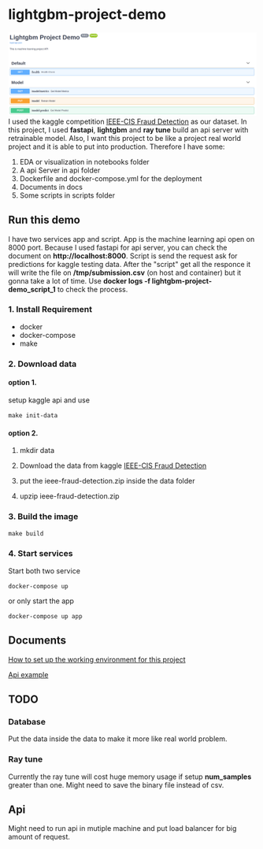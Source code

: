 # lightgbm-project-demo
![image](pictures/api-ui.png)
I used the kaggle competition [IEEE-CIS Fraud Detection](https://www.kaggle.com/c/ieee-fraud-detection/data) as our dataset.  In this project, I used **fastapi**, **lightgbm** and **ray tune** build an api server with retrainable model. Also, I want this project to be like a project real world project and it is able to put into production. Therefore I have some:

1. EDA or visualization in notebooks folder
2. A api Server in api folder
3. Dockerfile and docker-compose.yml for the deployment
4. Documents in docs
5. Some scripts in scripts folder

## Run this demo
I have two services app and script. App is the machine learning api open on 8000 port. Because I used fastapi for api server, you can check the document on **http://localhost:8000**. Script is send the request ask for predictions for kaggle testing data. After the "script" get all the responce it will write the file on **/tmp/submission.csv** (on host and container) but it gonna take a lot of time. Use **docker logs -f lightgbm-project-demo_script_1** to check the process.

### 1. Install Requirement
- docker
- docker-compose
- make 

### 2. Download data
#### option 1. 
setup kaggle api and use 
```
make init-data
```

#### option 2.
1. mkdir data
2. Download the data from kaggle [IEEE-CIS Fraud Detection](https://www.kaggle.com/c/ieee-fraud-detection/data)

3. put the ieee-fraud-detection.zip inside the data folder
4. upzip ieee-fraud-detection.zip

### 3. Build the image
```
make build
```

### 4. Start services
Start both two service
```
docker-compose up
```
or only start the app
```
docker-compose up app
```
## Documents
[How to set up the working environment for this project](docs/dev_mode.md)

[Api example](docs/api_example.md)

## TODO
### Database
Put the data inside the data to make it more like real world problem.

### Ray tune
Currently the ray tune will cost huge memory usage if setup **num_samples** greater than one. Might need to save the binary file instead of csv.

## Api 
Might need to run api in mutiple machine and put load balancer for big amount of  request.